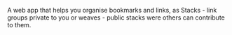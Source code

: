 A web app that helps you organise bookmarks and links, as Stacks - link groups private to you or weaves - public stacks were others can contribute to them.
